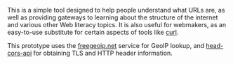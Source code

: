 This is a simple tool designed to help people understand what URLs are,
as well as providing gateways to learning about the structure of the
internet and various other Web literacy topics. It is also useful for
webmakers, as an easy-to-use substitute for certain aspects of tools like
[curl](http://en.wikipedia.org/wiki/CURL).

This prototype uses the [freegeoip.net](http://freegeoip.net/) service
for GeoIP lookup, and [head-cors-api][] for obtaining TLS and HTTP
header information.

  [head-cors-api]: https://github.com/toolness/head-cors-api
  